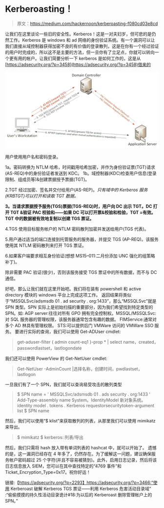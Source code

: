 # Kerberoasting！

> 原文：<https://medium.com/hackernoon/kerberoasting-f080cd03e8cd>

让我们在这里谈论一些旧的安全性。Kerberos！这是一对夫妇岁，但可悲的是仍然工作。Kerberos 是 windows 和 ad 网络的身份验证系统。有一个漏洞可以让我们直接从域控制器获得加密不良的有价值的登录散列，这是在你有一个经过验证的用户时完成的，所以这不是主要的方法，但一旦你有了立足点，你就可以转向一个更有用的帐户。让我们简要分析一下 kerberos 是如何工作的，这是从[https://adsecurity.org/?p=3458](https://adsecurity.org/?p=3458)借来的

![](img/6f461df11b5278f05ba79dc3e6166de9.png)

用户使用用户名和密码登录。

1a。密码转换为 NTLM 哈希，时间戳用哈希加密，并作为身份验证票(TGT)请求(AS-REQ)中的身份验证者发送到 KDC。
1b。域控制器(KDC)检查用户信息(登录限制、组成员等)&创建票据授予票据(TGT)。

2.TGT 经过加密、签名并交付给用户(AS-REP)。*只有域中的 Kerberos 服务(KRBTGT)可以打开和读取 TGT 数据。*

**3。当请求票据授予服务(TGS)票据(TGS-REQ)时，用户向 DC 出示 TGT。DC 打开 TGT &验证 PAC 校验和——如果 DC 可以打开票&校验和检验，TGT =有效。TGT 中的数据被有效地复制以创建 TGS 票证。**

4.TGS 使用目标服务帐户的 NTLM 密码散列加密并发送给用户(TGS 代表)。

5.用户通过适当的端口连接到托管服务的服务器，并提交 TGS (AP-REQ)。该服务使用其 NTLM 密码散列来打开 TGS 票证。

6.如果客户端要求相互身份验证(想想 MS15–011:二月份添加 UNC 强化的组策略补丁)。

除非需要 PAC 验证(很少)，否则该服务接受 TGS 票证中的所有数据，而不与 DC 通信。

好吧，那么让我们就在这里开始吧。我们将在装有 powershell 和 active directory 模块的 windows 平台上完成这项工作。
返回结果将类似于“MSSQLSvc/adsmsdb 01 . ad security . org:1433”，那么“MSSQLSvc”就是 SPN 类型。SPN 实际上是初始扫描的重要部分，因为我们希望找到特定类型的 SPN。如:
AGP server:往往对所有 GPO 拥有完全控制权。MSSQL/MSSQLSvc:对 SQL 服务器的管理权限，该服务器通常包含有趣的数据。
FIMService:通常对多个 AD 林具有管理权限。
STS:可以提供后门 VMWare 访问的 VMWare SSO 服务。
要进行实际的查询，我们可以使用 Get-ADUser cmdlet:

> get-aduser-filter { admin count-eq1 }-prop * | select name，created，passwordlastset，lastlogondate

我们还可以使用 PowerView 的 Get-NetUser cmdlet:

> Get-NetUser -AdminCount |选择名称，创建时间，pwdlastset，lastlogon

一旦我们有了一个 SPN，我们就可以查询易受攻击的散列类型

> $ SPN name = ' MSSQLSvc/adsmsdb 01 . ads security . org:1433 '
> Add-Type-assembly name System。IdentityModel
> 新对象系统。identity model . tokens . Kerberos requestorsecuritytoken-argument list $ SPN name

然后，我们可以使用“$ klist”来获取散列的列表，从那里我们可以使用 mimikatz 来导出。

> $ mimikatz
> $ kerberos::列表/导出

然后，我们只需将 hash 放入带有单词列表的 hashcat 中，就可以开始了。
遗憾的是，这一漏洞已经存在 4 年多了，仍然存在。为了缓解这一问题，建议确保服务帐户密码超过 25 个字符(并且不容易被猜到)。此外，启用日志记录，然后将该日志信息放入 SIEM，您可以在其中查找特定的“4769 事件”和 Ticket_Encryption_Type=0x17。祝你好运！

链接:【https://adsecurity.org/?p=2293】https://adsecurity.org/?p=3466:“使用 Kerberoast 破解 Kerberos TGS 票证——利用 Kerberos 危害活动目录域”
:“偷偷摸摸的持久性活动目录诡计#18:为以后的 Kerberoast 删除管理帐户上的 SPN。”